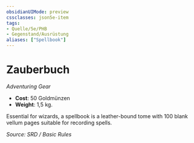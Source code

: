 ```yaml
---
obsidianUIMode: preview
cssclasses: json5e-item
tags:
- Quelle/5e/PHB
- Gegenstand/Ausrüstung
aliases: ["Spellbook"]
---
```

# Zauberbuch
*Adventuring Gear*  

- **Cost**: 50 Goldmünzen
- **Weight**: 1,5 kg.

Essential for wizards, a spellbook is a leather-bound tome with 100 blank vellum pages suitable for recording spells.

*Source: SRD / Basic Rules*